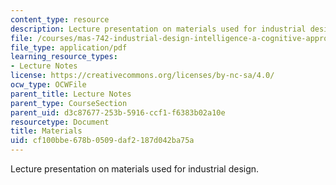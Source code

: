 ```yaml
---
content_type: resource
description: Lecture presentation on materials used for industrial design.
file: /courses/mas-742-industrial-design-intelligence-a-cognitive-approach-to-engineering-fall-2003/cf100bbe678b0509daf2187d042ba75a_materials.pdf
file_type: application/pdf
learning_resource_types:
- Lecture Notes
license: https://creativecommons.org/licenses/by-nc-sa/4.0/
ocw_type: OCWFile
parent_title: Lecture Notes
parent_type: CourseSection
parent_uid: d3c87677-253b-5916-ccf1-f6383b02a10e
resourcetype: Document
title: Materials
uid: cf100bbe-678b-0509-daf2-187d042ba75a
---
```

Lecture presentation on materials used for industrial design.